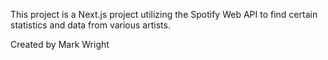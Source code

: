 This project is a Next.js project utilizing the Spotify Web API to find certain statistics and data from various artists.

Created by Mark Wright
